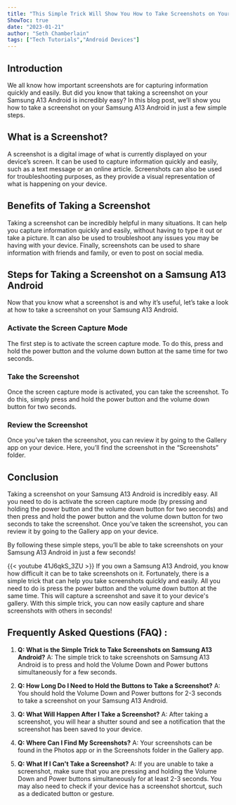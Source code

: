 ```yaml
---
title: "This Simple Trick Will Show You How to Take Screenshots on Your Samsung A13 Android in Seconds!"
ShowToc: true 
date: "2023-01-21"
author: "Seth Chamberlain" 
tags: ["Tech Tutorials","Android Devices"]
---
```

## Introduction

We all know how important screenshots are for capturing information quickly and easily. But did you know that taking a screenshot on your Samsung A13 Android is incredibly easy? In this blog post, we’ll show you how to take a screenshot on your Samsung A13 Android in just a few simple steps.

## What is a Screenshot?

A screenshot is a digital image of what is currently displayed on your device’s screen. It can be used to capture information quickly and easily, such as a text message or an online article. Screenshots can also be used for troubleshooting purposes, as they provide a visual representation of what is happening on your device.

## Benefits of Taking a Screenshot

Taking a screenshot can be incredibly helpful in many situations. It can help you capture information quickly and easily, without having to type it out or take a picture. It can also be used to troubleshoot any issues you may be having with your device. Finally, screenshots can be used to share information with friends and family, or even to post on social media.

## Steps for Taking a Screenshot on a Samsung A13 Android

Now that you know what a screenshot is and why it’s useful, let’s take a look at how to take a screenshot on your Samsung A13 Android.

### Activate the Screen Capture Mode

The first step is to activate the screen capture mode. To do this, press and hold the power button and the volume down button at the same time for two seconds.

### Take the Screenshot

Once the screen capture mode is activated, you can take the screenshot. To do this, simply press and hold the power button and the volume down button for two seconds.

### Review the Screenshot

Once you’ve taken the screenshot, you can review it by going to the Gallery app on your device. Here, you’ll find the screenshot in the “Screenshots” folder.

## Conclusion

Taking a screenshot on your Samsung A13 Android is incredibly easy. All you need to do is activate the screen capture mode (by pressing and holding the power button and the volume down button for two seconds) and then press and hold the power button and the volume down button for two seconds to take the screenshot. Once you’ve taken the screenshot, you can review it by going to the Gallery app on your device.

By following these simple steps, you’ll be able to take screenshots on your Samsung A13 Android in just a few seconds!

{{< youtube 41J6qkS_3ZU >}} 
If you own a Samsung A13 Android, you know how difficult it can be to take screenshots on it. Fortunately, there is a simple trick that can help you take screenshots quickly and easily. All you need to do is press the power button and the volume down button at the same time. This will capture a screenshot and save it to your device's gallery. With this simple trick, you can now easily capture and share screenshots with others in seconds!

## Frequently Asked Questions (FAQ) :
1. **Q: What is the Simple Trick to Take Screenshots on Samsung A13 Android?** 
A: The simple trick to take screenshots on Samsung A13 Android is to press and hold the Volume Down and Power buttons simultaneously for a few seconds.

2. **Q: How Long Do I Need to Hold the Buttons to Take a Screenshot?** 
A: You should hold the Volume Down and Power buttons for 2-3 seconds to take a screenshot on your Samsung A13 Android.

3. **Q: What Will Happen After I Take a Screenshot?** 
A: After taking a screenshot, you will hear a shutter sound and see a notification that the screenshot has been saved to your device.

4. **Q: Where Can I Find My Screenshots?** 
A: Your screenshots can be found in the Photos app or in the Screenshots folder in the Gallery app.

5. **Q: What If I Can't Take a Screenshot?** 
A: If you are unable to take a screenshot, make sure that you are pressing and holding the Volume Down and Power buttons simultaneously for at least 2-3 seconds. You may also need to check if your device has a screenshot shortcut, such as a dedicated button or gesture.



